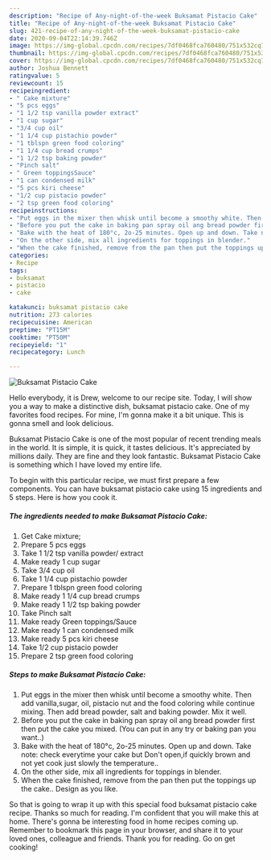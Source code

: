 ```yaml
---
description: "Recipe of Any-night-of-the-week Buksamat Pistacio Cake"
title: "Recipe of Any-night-of-the-week Buksamat Pistacio Cake"
slug: 421-recipe-of-any-night-of-the-week-buksamat-pistacio-cake
date: 2020-09-04T22:14:39.746Z
image: https://img-global.cpcdn.com/recipes/7df0468fca760480/751x532cq70/buksamat-pistacio-cake-recipe-main-photo.jpg
thumbnail: https://img-global.cpcdn.com/recipes/7df0468fca760480/751x532cq70/buksamat-pistacio-cake-recipe-main-photo.jpg
cover: https://img-global.cpcdn.com/recipes/7df0468fca760480/751x532cq70/buksamat-pistacio-cake-recipe-main-photo.jpg
author: Joshua Bennett
ratingvalue: 5
reviewcount: 15
recipeingredient:
- " Cake mixture"
- "5 pcs eggs"
- "1 1/2 tsp vanilla powder extract"
- "1 cup sugar"
- "3/4 cup oil"
- "1 1/4 cup pistachio powder"
- "1 tblspn green food coloring"
- "1 1/4 cup bread crumps"
- "1 1/2 tsp baking powder"
- "Pinch salt"
- " Green toppingsSauce"
- "1 can condensed milk"
- "5 pcs kiri cheese"
- "1/2 cup pistacio powder"
- "2 tsp green food coloring"
recipeinstructions:
- "Put eggs in the mixer then whisk until become a smoothy white. Then add vanilla,sugar, oil, pistacio nut and the food coloring while continue mixing. Then add bread powder, salt and baking powder. Mix it well."
- "Before you put the cake in baking pan spray oil ang bread powder first then put the cake you mixed. (You can put in any try or baking pan you want..)"
- "Bake with the heat of 180°c, 2o-25 minutes. Open up and down. Take note: check everytime your cake but Don&#39;t open,if quickly brown and not yet cook just slowly the temperature.."
- "On the other side, mix all ingredients for toppings in blender."
- "When the cake finished, remove from the pan then put the toppings up the cake.. Design as you like."
categories:
- Recipe
tags:
- buksamat
- pistacio
- cake

katakunci: buksamat pistacio cake 
nutrition: 273 calories
recipecuisine: American
preptime: "PT15M"
cooktime: "PT50M"
recipeyield: "1"
recipecategory: Lunch

---
```



![Buksamat Pistacio Cake](https://img-global.cpcdn.com/recipes/7df0468fca760480/751x532cq70/buksamat-pistacio-cake-recipe-main-photo.jpg)

Hello everybody, it is Drew, welcome to our recipe site. Today, I will show you a way to make a distinctive dish, buksamat pistacio cake. One of my favorites food recipes. For mine, I'm gonna make it a bit unique. This is gonna smell and look delicious.



Buksamat Pistacio Cake is one of the most popular of recent trending meals in the world. It is simple, it is quick, it tastes delicious. It's appreciated by millions daily. They are fine and they look fantastic. Buksamat Pistacio Cake is something which I have loved my entire life.


To begin with this particular recipe, we must first prepare a few components. You can have buksamat pistacio cake using 15 ingredients and 5 steps. Here is how you cook it.

<!--inarticleads1-->

##### The ingredients needed to make Buksamat Pistacio Cake:

1. Get  Cake mixture;
1. Prepare 5 pcs eggs
1. Take 1 1/2 tsp vanilla powder/ extract
1. Make ready 1 cup sugar
1. Take 3/4 cup oil
1. Take 1 1/4 cup pistachio powder
1. Prepare 1 tblspn green food coloring
1. Make ready 1 1/4 cup bread crumps
1. Make ready 1 1/2 tsp baking powder
1. Take Pinch salt
1. Make ready  Green toppings/Sauce
1. Make ready 1 can condensed milk
1. Make ready 5 pcs kiri cheese
1. Take 1/2 cup pistacio powder
1. Prepare 2 tsp green food coloring




<!--inarticleads2-->

##### Steps to make Buksamat Pistacio Cake:

1. Put eggs in the mixer then whisk until become a smoothy white. Then add vanilla,sugar, oil, pistacio nut and the food coloring while continue mixing. Then add bread powder, salt and baking powder. Mix it well.
1. Before you put the cake in baking pan spray oil ang bread powder first then put the cake you mixed. (You can put in any try or baking pan you want..)
1. Bake with the heat of 180°c, 2o-25 minutes. Open up and down. Take note: check everytime your cake but Don&#39;t open,if quickly brown and not yet cook just slowly the temperature..
1. On the other side, mix all ingredients for toppings in blender.
1. When the cake finished, remove from the pan then put the toppings up the cake.. Design as you like.




So that is going to wrap it up with this special food buksamat pistacio cake recipe. Thanks so much for reading. I'm confident that you will make this at home. There's gonna be interesting food in home recipes coming up. Remember to bookmark this page in your browser, and share it to your loved ones, colleague and friends. Thank you for reading. Go on get cooking!
